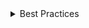 <details>
  <summary>
    Best Practices
  </summary>

### Accessibility

- By default, each card is of role="group".
- Provide meaningful `aria-label`, `aria-describedby` and `aria-labelledby` whenever needed, specially for selectable cards.

</details>
